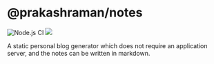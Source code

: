 # @prakashraman/notes

![Node.js CI](https://github.com/prakashraman/notes/workflows/Node.js%20CI/badge.svg?branch=main)
![](https://img.shields.io/github/package-json/v/prakashraman/notes)

A static personal blog generator which does not require an application server, and the notes can be written in markdown.
